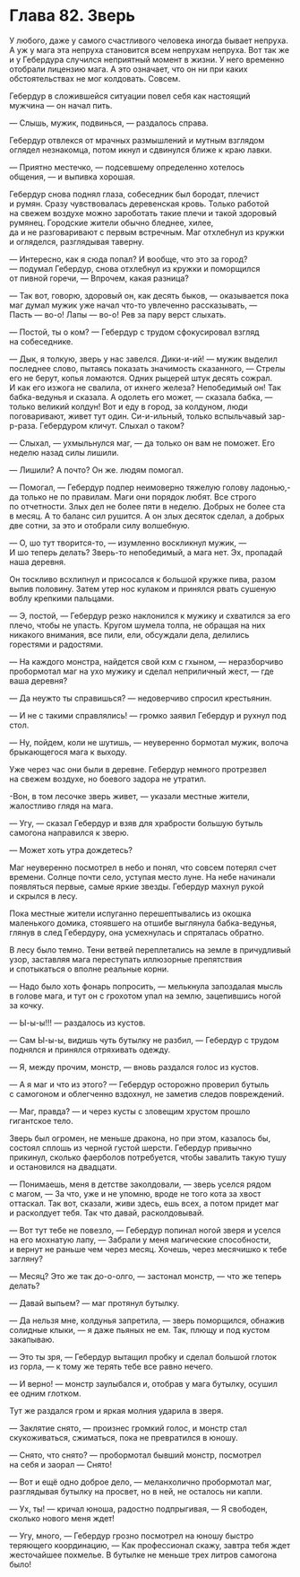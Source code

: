 # Глава 82. Зверь

У любого, даже у самого счастливого человека иногда бывает непруха. А уж у мага эта непруха становится всем непрухам непруха. Вот так же и у Гебердура случился неприятный момент в жизни. У него временно отобрали лицензию мага. А это означает, что он ни при каких обстоятельствах не мог колдовать. Совсем. 

Гебердур в сложившейся ситуации повел себя как настоящий мужчина — он начал пить.

— Слышь, мужик, подвинься, — раздалось справа.

Гебердур отвлекся от мрачных размышлений и мутным взглядом оглядел незнакомца, потом икнул и сдвинулся ближе к краю лавки.

— Приятно местечко, — подсевшему определенно хотелось общения, — и выпивка хорошая.

Гебердур снова поднял глаза, собеседник был бородат, плечист и румян. Сразу чувствовалась деревенская кровь. Только работой на свежем воздухе можно зароботать такие плечи и такой здоровый румянец. Городские жители обычно бледнее, хилее, да и не разговаривают с первым встречным. Маг отхлебнул из кружки и огляделся, разглядывая таверну.

— Интересно, как я сюда попал? И вообще, что это за город? — подумал Гебердур, снова отхлебнул из кружки и поморщился от пивной горечи, — Впрочем, какая разница?

— Так вот, говорю, здоровый он, как десять быков, — оказывается пока маг думал мужик уже начал что-то увлеченно рассказывать, — Пасть — во-о! Лапы — во-о! Рев за пару верст слыхать.

— Постой, ты о ком? — Гебердур с трудом сфокусировал взгляд на собеседнике.

— Дык, я толкую, зверь у нас завелся. Дики-и-ий! — мужик выделил последнее слово, пытаясь показать значимость сказанного, — Стрелы его не берут, копья ломаются. Одних рыцерей штук десять сожрал. И как его изжога не свалила, от ихнего железа? Непобедимый он! Так бабка-ведунья и сказала. А одолеть его может, — сказала бабка, — только великий колдун! Вот и еду в город, за колдуном, люди поговаривают, живет тут один. Си-и-ильный, только вспыльчавый зар-р-раза. Гебердуром кличут. Слыхал о таком?

— Слыхал, — ухмыльнулся маг, — да только он вам не поможет. Его неделю назад силы лишили.

— Лишили? А почто? Он же. людям помогал.

— Помогал, — Гебердур подпер неимоверно тяжелую голову ладонью,- да только не по правилам. Маги они порядок любят. Все строго по отчетности. Злых дел не более пяти в неделю. Добрых не более ста в месяц. А то баланс сил рушится. А он злых десяток сделал, а добрых две сотни, за это и отобрали силу волшебную.

— О, шо тут творится-то, — изумленно воскликнул мужик, — И шо теперь делать? Зверь-то непобедимый, а мага нет. Эх, пропадай наша деревня.

Он тоскливо всхлипнул и присосался к большой кружке пива, разом выпив половину. Затем утер нос кулаком и принялся рвать сушеную воблу крепкими пальцами.

— Э, постой, — Гебердур резко наклонился к мужику и схватился за его плечо, чтобы не упасть. Кругом шумела толпа, не обращая на них никакого внимания, все пили, ели, обсуждали дела, делились горестями и радостями.

— На каждого монстра, найдется свой кхм с гхыном, — неразборчиво пробормотал маг на ухо мужику и сделал неприличный жест, — где ваша деревня?

— Да неужто ты справишься? — недоверчиво спросил крестьянин.

— И не с такими справлялись! — громко заявил Гебердур и рухнул под стол.

— Ну, пойдем, коли не шутишь, — неуверенно бормотал мужик, волоча брыкающегося мага к выходу.

Уже через час они были в деревне. Гебердур немного протрезвел на свежем воздухе, но боевого задора не утратил.

-Вон, в том лесочке зверь живет, — указали местные жители, жалостливо глядя на мага.

— Угу, — сказал Гебердур и взяв для храбрости большую бутыль самогона направился к зверю.

— Может хоть утра дождетесь?

Маг неуверенно посмотрел в небо и понял, что совсем потерял счет времени. Солнце почти село, уступая место луне. На небе начинали появляться первые, самые яркие звезды. Гебердур махнул рукой и скрылся в лесу.

Пока местные жители испуганно перешептывались из окошка маленького домика, стоявшего на отшибе выглянула бабка-ведунья, глянув в след Гебердуру, она усмехнулась и спряталась обратно.

В лесу было темно. Тени ветвей переплетались на земле в причудливый узор, заставляя мага переступать иллюзорные препятствия и спотыкаться о вполне реальные корни.

— Надо было хоть фонарь попросить, — мелькнула запоздалая мысль в голове мага, и тут он с грохотом упал на землю, зацепившись ногой за кочку. 

— Ы-ы-ы!!! — раздалось из кустов.

— Сам Ы-ы-ы, видишь чуть бутылку не разбил, — Гебердур с трудом поднялся и принялся отряхивать одежду.

— Я, между прочим, монстр, — вновь раздался голос из кустов.

— А я маг и что из этого? — Гебердур осторожно проверил бутыль с самогоном и облегченно вздохнул, не заметив следов повреждений.

— Маг, правда? — и через кусты с зловещим хрустом прошло гигантское тело.

Зверь был огромен, не меньше дракона, но при этом, казалось бы, состоял сплошь из черной густой шерсти. Гебердур привычно прикинул, сколько фаерболов потребуется, чтобы завалить такую тушу и остановился на двадцати.

— Понимаешь, меня в детстве заколдовали, — зверь уселся рядом с магом, — За что, уже и не упомню, вроде не того кота за хвост оттаскал. Так вот, сказали, живи здесь, ешь всех, а потом придет маг и расколдует тебя. Так что давай, расколдовывай.

— Вот тут тебе не повезло, — Гебердур попинал ногой зверя и уселся на его мохнатую лапу, — Забрали у меня магические способности, и вернут не раньше чем через месяц. Хочешь, через месячишко к тебе загляну?

— Месяц? Это же так до-о-олго, — застонал монстр, — что же теперь делать?

— Давай выпьем? — маг протянул бутылку.

— Да нельзя мне, колдунья запретила, — зверь поморщился, обнажив солидные клыки, — я даже пьяных не ем. Так, плющу и под кустом закапываю.

— Это ты зря, — Гебердур вытащил пробку и сделал большой глоток из горла, — к тому же терять тебе все равно нечего.

— И верно! — монстр заулыбался и, отобрав у мага бутылку, осушил ее одним глотком.

Тут же раздался гром и яркая молния ударила в зверя.

— Заклятие снято, — произнес громкий голос, и монстр стал скукоживаться, сжиматься, пока не превратился в юношу.

— Снято, что снято? — пробормотал бывший монстр, посмотрел на себя и заорал — Снято!

— Вот и ещё одно доброе дело, — меланхолично пробормотал маг, разглядывая бутылку на просвет, но в ней, не осталось ни капли.

— Ух, ты! — кричал юноша, радостно подпрыгивая, — Я свободен, сколько нового меня ждет!

— Угу, много, — Гебердур грозно посмотрел на юношу быстро теряющего координацию, — Как профессионал скажу, завтра тебя ждет жесточайшее похмелье. В бутылке не меньше трех литров самогона было!

